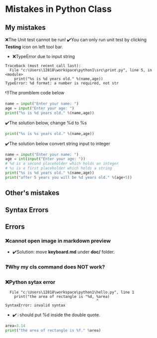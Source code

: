# Mistakes in Python Class
## My mistakes

❌The Unit test cannot be run!
✔️You can only run unit test by clicking **Testing** icon on left tool bar.

* ❌TypeError due to input string
```output
Traceback (most recent call last):
  File "c:\Users\12818\workspace\python1\src\print.py", line 5, in <module>
    print("%s is %d years old." %(name,age))
TypeError: %d format: a number is required, not str
```
👎The promblem code below
```py
name = input("Enter your name: ")
age = input("Enter your age: ")
print("%s is %d years old." %(name,age))
```
✔️The solution below, change %d to %s
```py
print("%s is %s years old." %(name,age))
```
✔️The solution below convert string input to integer
```py
name = input("Enter your name: ")
age = int(input("Enter your age: "))
# %d is a second placeholder which holds an integer
# %s is a first placeholder which holds a string
print("%s is %d years old." %(name,age))
print("after 5 years you will be %d years old." %(age+5))
```

## Other's mistakes

## Syntax Errors

## Errors
### ❌cannot open image in markdown preview
* ✔️Solution: move **keyboard.md** under **doc/** folder.

### ❓Why my cls command does NOT work?


### ❌Python sytax error
```output
  File "c:\Users\12818\workspace\python1\hello.py", line 1
    print("the area of rectangle is "%d, %area)
                                         ^     
SyntaxError: invalid syntax
```
* ✔️💡should put %d inside the double quote.
```py
area=3.14
print("the area of rectangle is %f." %area)
```
